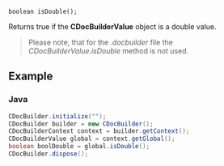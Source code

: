 `boolean isDouble();`

Returns true if the **CDocBuilderValue** object is a double value.

> Please note, that for the *.docbuilder* file the *CDocBuilderValue.isDouble* method is not used.

## Example

### Java

``` java
CDocBuilder.initialize("");
CDocBuilder builder = new CDocBuilder();
CDocBuilderContext context = builder.getContext();
CDocBuilderValue global = context.getGlobal();
boolean boolDouble = global.isDouble();
CDocBuilder.dispose();
```
